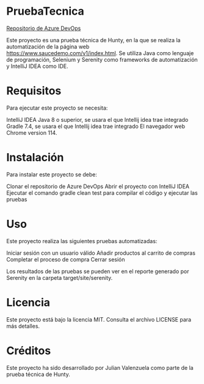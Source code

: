 # PruebaTecnica
[Repositorio de Azure DevOps](https://dev.azure.com/jvalendev/_git/Prueba%20Tecnica%20Hunty)

Este proyecto es una prueba técnica de Hunty, en la que se realiza la automatización de la página web https://www.saucedemo.com/v1/index.html. Se utiliza Java como lenguaje de programación, Selenium y Serenity como frameworks de automatización y IntelliJ IDEA como IDE.

# Requisitos
Para ejecutar este proyecto se necesita:

IntelliJ IDEA
Java 8 o superior, se usara el que Intellij idea trae integrado
Gradle 7.4, se usara el que Intellij idea trae integrado
El navegador web Chrome version 114.

# Instalación
Para instalar este proyecto se debe:

Clonar el repositorio de Azure DevOps
Abrir el proyecto con IntelliJ IDEA
Ejecutar el comando gradle clean test para compilar el código y ejecutar las pruebas

# Uso
Este proyecto realiza las siguientes pruebas automatizadas:

Iniciar sesión con un usuario válido
Añadir productos al carrito de compras
Completar el proceso de compra
Cerrar sesión

Los resultados de las pruebas se pueden ver en el reporte generado por Serenity en la carpeta target/site/serenity.

# Licencia
Este proyecto está bajo la licencia MIT. Consulta el archivo LICENSE para más detalles.

# Créditos
Este proyecto ha sido desarrollado por Julian Valenzuela como parte de la prueba técnica de Hunty.
